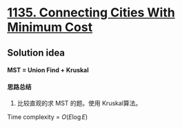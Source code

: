 # [1135. Connecting Cities With Minimum Cost](https://leetcode.ca/all/1135.html)

## Solution idea
#### MST = Union Find + Kruskal
#### 思路总结
1. 比较直观的求 MST 的题。使用 Kruskal算法。

Time complexity = $O(E\log E)$

